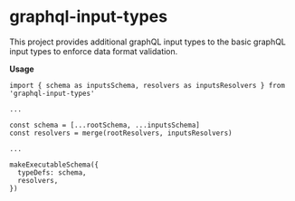 # graphql-input-types
This project provides additional graphQL input types to the basic graphQL input types to enforce data format validation. 

**Usage**
```
import { schema as inputsSchema, resolvers as inputsResolvers } from 'graphql-input-types'

...

const schema = [...rootSchema, ...inputsSchema]
const resolvers = merge(rootResolvers, inputsResolvers)

...

makeExecutableSchema({
  typeDefs: schema,
  resolvers,
})
```
